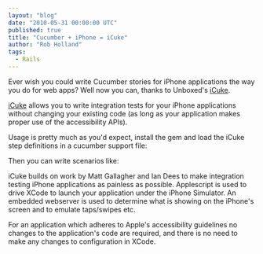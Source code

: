 ```yaml
---
layout: "blog"
date: "2010-05-31 00:00:00 UTC"
published: true
title: "Cucumber + iPhone = iCuke"
author: "Rob Holland"
tags:
  - Rails
---
```


<p>Ever wish you could write Cucumber stories for iPhone applications the way you do for web apps? Well now you can, thanks to Unboxed&#39;s <a href="http://github.com/unboxed/icuke">iCuke</a>.</p>
<p><a href="http://github.com/unboxed/icuke">iCuke</a> allows you to write integration tests for your iPhone applications without changing your existing code (as long as your application makes proper use of the accessibility APIs).</p>
<p>Usage is pretty much as you&#39;d expect, install the gem and load the iCuke step definitions in a cucumber support file:</p>
<style lang="text/css" type="text/css">
.gist-syntax pre { font-size: 13px; }</style>
<script src="http://gist.github.com/373728.js?file=iphone.rb"><noscript><a href="http://gist.github.com/373728?file=iphone.rb">iphone.rb</a></noscript></script><p>Then you can write scenarios like:</p>
<script src="http://gist.github.com/373729.js?file=iphone.feature"><noscript><a href="http://gist.github.com/373729?file=iphone.feature">iphone.feature</a></noscript></script><p>iCuke builds on work by Matt Gallagher and Ian Dees to make integration testing iPhone applications as painless as possible. Applescript is used to drive XCode to launch your application under the iPhone Simulator. An embedded webserver is used to determine what is showing on the iPhone&#39;s screen and to emulate taps/swipes etc.</p>
<p>For an application which adheres to Apple&#39;s accessibility guidelines no changes to the application&#39;s code are required, and there is no need to make any changes to configuration in XCode.</p>

